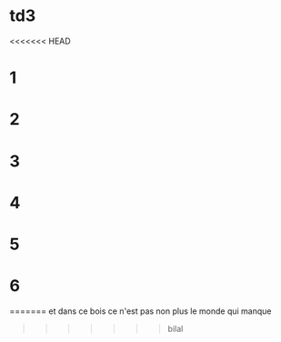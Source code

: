 # td3
<<<<<<< HEAD
# 1
# 2
# 3
# 4
# 5
# 6
=======
et dans ce bois
ce n'est 
pas non 
plus le 
monde qui manque
>>>>>>> bilal
